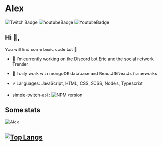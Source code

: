 # Alex
[![Twitch Badge](https://img.shields.io/badge/alex_off-451391?style=flat-square&logo=Twitch&logoColor=white&link=https://www.twitch.tv/alex_off)](https://www.twitch.tv/alex_off)
[![YoutubeBadge](https://img.shields.io/badge/alex-FD0017?style=flat-square&logo=Youtube&logoColor=white&link=https://www.youtube.com/c/alexpgm)](https://www.youtube.com/c/alexpgm)
[![YoutubeBadge](https://img.shields.io/badge/alexdev-5A67EF?style=flat-square&logo=Discord&logoColor=white&link=https://discord.gg/4TMnKtn)](https://discord.gg/4TMnKtn)

## Hi 👋, 
You will find some basic code but 🙊

- 🔭 I’m currently working on the Discord bot Eric and the social network Trender
- 🌱 I only work with mongoDB database and ReactJS/NextJs frameworks
- ⚡ Languages: JavaScript, HTML, CSS, SCSS, Nodejs, Typescript

- simple-twitch-api : <a  href="https://www.npmjs.com/package/simple-twitch-api"><img  src="https://img.shields.io/npm/v/simple-twitch-api.svg?maxAge=3600"  alt="NPM version" /></a>

## Some stats

![Alex](https://github-readme-stats.vercel.app/api?username=alexandrecoulay&show_icons=true&theme=buefy&locale=en&count_private=true&include_all_commits=true&hide=prs,contribs)

[![Top Langs](https://github-readme-stats.vercel.app/api/top-langs/?username=alexandrecoulay)](https://github.com/anuraghazra/github-readme-stats)
-----

